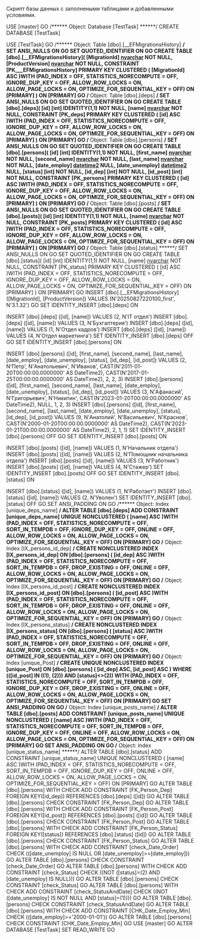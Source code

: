 Скрипт базы данных с заполнеными таблицами и добавленными условиями.

USE [master]
GO
/****** Object:  Database [TestTask] ******/
CREATE DATABASE [TestTask]

USE [TestTask]
GO
/****** Object:  Table [dbo].[__EFMigrationsHistory] ******/
SET ANSI_NULLS ON
GO
SET QUOTED_IDENTIFIER ON
GO
CREATE TABLE [dbo].[__EFMigrationsHistory](
	[MigrationId] [nvarchar](150) NOT NULL,
	[ProductVersion] [nvarchar](32) NOT NULL,
 CONSTRAINT [PK___EFMigrationsHistory] PRIMARY KEY CLUSTERED 
(
	[MigrationId] ASC
)WITH (PAD_INDEX = OFF, STATISTICS_NORECOMPUTE = OFF, IGNORE_DUP_KEY = OFF, ALLOW_ROW_LOCKS = ON, ALLOW_PAGE_LOCKS = ON, OPTIMIZE_FOR_SEQUENTIAL_KEY = OFF) ON [PRIMARY]
) ON [PRIMARY]
GO
/****** Object:  Table [dbo].[deps] ******/
SET ANSI_NULLS ON
GO
SET QUOTED_IDENTIFIER ON
GO
CREATE TABLE [dbo].[deps](
	[id] [int] IDENTITY(1,1) NOT NULL,
	[name] [nvarchar](100) NOT NULL,
 CONSTRAINT [PK_deps] PRIMARY KEY CLUSTERED 
(
	[id] ASC
)WITH (PAD_INDEX = OFF, STATISTICS_NORECOMPUTE = OFF, IGNORE_DUP_KEY = OFF, ALLOW_ROW_LOCKS = ON, ALLOW_PAGE_LOCKS = ON, OPTIMIZE_FOR_SEQUENTIAL_KEY = OFF) ON [PRIMARY]
) ON [PRIMARY]
GO
/****** Object:  Table [dbo].[persons] ******/
SET ANSI_NULLS ON
GO
SET QUOTED_IDENTIFIER ON
GO
CREATE TABLE [dbo].[persons](
	[id] [int] IDENTITY(1,1) NOT NULL,
	[first_name] [nvarchar](100) NOT NULL,
	[second_name] [nvarchar](100) NOT NULL,
	[last_name] [nvarchar](100) NOT NULL,
	[date_employ] [datetime2](7) NULL,
	[date_unemploy] [datetime2](7) NULL,
	[status] [int] NOT NULL,
	[id_dep] [int] NOT NULL,
	[id_post] [int] NOT NULL,
 CONSTRAINT [PK_persons] PRIMARY KEY CLUSTERED 
(
	[id] ASC
)WITH (PAD_INDEX = OFF, STATISTICS_NORECOMPUTE = OFF, IGNORE_DUP_KEY = OFF, ALLOW_ROW_LOCKS = ON, ALLOW_PAGE_LOCKS = ON, OPTIMIZE_FOR_SEQUENTIAL_KEY = OFF) ON [PRIMARY]
) ON [PRIMARY]
GO
/****** Object:  Table [dbo].[posts] ******/
SET ANSI_NULLS ON
GO
SET QUOTED_IDENTIFIER ON
GO
CREATE TABLE [dbo].[posts](
	[id] [int] IDENTITY(1,1) NOT NULL,
	[name] [nvarchar](100) NOT NULL,
 CONSTRAINT [PK_posts] PRIMARY KEY CLUSTERED 
(
	[id] ASC
)WITH (PAD_INDEX = OFF, STATISTICS_NORECOMPUTE = OFF, IGNORE_DUP_KEY = OFF, ALLOW_ROW_LOCKS = ON, ALLOW_PAGE_LOCKS = ON, OPTIMIZE_FOR_SEQUENTIAL_KEY = OFF) ON [PRIMARY]
) ON [PRIMARY]
GO
/****** Object:  Table [dbo].[status] ******/
SET ANSI_NULLS ON
GO
SET QUOTED_IDENTIFIER ON
GO
CREATE TABLE [dbo].[status](
	[id] [int] IDENTITY(1,1) NOT NULL,
	[name] [nvarchar](100) NOT NULL,
 CONSTRAINT [PK_status] PRIMARY KEY CLUSTERED 
(
	[id] ASC
)WITH (PAD_INDEX = OFF, STATISTICS_NORECOMPUTE = OFF, IGNORE_DUP_KEY = OFF, ALLOW_ROW_LOCKS = ON, ALLOW_PAGE_LOCKS = ON, OPTIMIZE_FOR_SEQUENTIAL_KEY = OFF) ON [PRIMARY]
) ON [PRIMARY]
GO
INSERT [dbo].[__EFMigrationsHistory] ([MigrationId], [ProductVersion]) VALUES (N'20250827220100_first', N'3.1.32')
GO
SET IDENTITY_INSERT [dbo].[deps] ON 

INSERT [dbo].[deps] ([id], [name]) VALUES (2, N'IT отдел')
INSERT [dbo].[deps] ([id], [name]) VALUES (3, N'Бухгалтерия')
INSERT [dbo].[deps] ([id], [name]) VALUES (1, N'Отдел кадров')
INSERT [dbo].[deps] ([id], [name]) VALUES (4, N'Отдел маркетинга')
SET IDENTITY_INSERT [dbo].[deps] OFF
GO
SET IDENTITY_INSERT [dbo].[persons] ON 

INSERT [dbo].[persons] ([id], [first_name], [second_name], [last_name], [date_employ], [date_unemploy], [status], [id_dep], [id_post]) VALUES (2, N'Петр', N'Анатольевич', N'Иванов', CAST(N'2011-01-20T00:00:00.0000000' AS DateTime2), CAST(N'2017-01-25T00:00:00.0000000' AS DateTime2), 2, 2, 3)
INSERT [dbo].[persons] ([id], [first_name], [second_name], [last_name], [date_employ], [date_unemploy], [status], [id_dep], [id_post]) VALUES (3, N'Афанасий', N'Григорьевич', N'Никитин', CAST(N'2023-01-20T00:00:00.0000000' AS DateTime2), NULL, 1, 2, 3)
INSERT [dbo].[persons] ([id], [first_name], [second_name], [last_name], [date_employ], [date_unemploy], [status], [id_dep], [id_post]) VALUES (9, N'Анатолий', N'Васильевич', N'Краснов', CAST(N'2000-01-20T00:00:00.0000000' AS DateTime2), CAST(N'2023-01-21T00:00:00.0000000' AS DateTime2), 2, 1, 1)
SET IDENTITY_INSERT [dbo].[persons] OFF
GO
SET IDENTITY_INSERT [dbo].[posts] ON 

INSERT [dbo].[posts] ([id], [name]) VALUES (1, N'Начальник отдела')
INSERT [dbo].[posts] ([id], [name]) VALUES (2, N'Помощник начальника отдела')
INSERT [dbo].[posts] ([id], [name]) VALUES (3, N'Работник')
INSERT [dbo].[posts] ([id], [name]) VALUES (4, N'Стажер')
SET IDENTITY_INSERT [dbo].[posts] OFF
GO
SET IDENTITY_INSERT [dbo].[status] ON 

INSERT [dbo].[status] ([id], [name]) VALUES (1, N'Работает')
INSERT [dbo].[status] ([id], [name]) VALUES (2, N'Уволен')
SET IDENTITY_INSERT [dbo].[status] OFF
GO
SET ANSI_PADDING ON
GO
/****** Object:  Index [unique_deps_name] ******/
ALTER TABLE [dbo].[deps] ADD  CONSTRAINT [unique_deps_name] UNIQUE NONCLUSTERED 
(
	[name] ASC
)WITH (PAD_INDEX = OFF, STATISTICS_NORECOMPUTE = OFF, SORT_IN_TEMPDB = OFF, IGNORE_DUP_KEY = OFF, ONLINE = OFF, ALLOW_ROW_LOCKS = ON, ALLOW_PAGE_LOCKS = ON, OPTIMIZE_FOR_SEQUENTIAL_KEY = OFF) ON [PRIMARY]
GO
/****** Object:  Index [IX_persons_id_dep] ******/
CREATE NONCLUSTERED INDEX [IX_persons_id_dep] ON [dbo].[persons]
(
	[id_dep] ASC
)WITH (PAD_INDEX = OFF, STATISTICS_NORECOMPUTE = OFF, SORT_IN_TEMPDB = OFF, DROP_EXISTING = OFF, ONLINE = OFF, ALLOW_ROW_LOCKS = ON, ALLOW_PAGE_LOCKS = ON, OPTIMIZE_FOR_SEQUENTIAL_KEY = OFF) ON [PRIMARY]
GO
/****** Object:  Index [IX_persons_id_post] ******/
CREATE NONCLUSTERED INDEX [IX_persons_id_post] ON [dbo].[persons]
(
	[id_post] ASC
)WITH (PAD_INDEX = OFF, STATISTICS_NORECOMPUTE = OFF, SORT_IN_TEMPDB = OFF, DROP_EXISTING = OFF, ONLINE = OFF, ALLOW_ROW_LOCKS = ON, ALLOW_PAGE_LOCKS = ON, OPTIMIZE_FOR_SEQUENTIAL_KEY = OFF) ON [PRIMARY]
GO
/****** Object:  Index [IX_persons_status] ******/
CREATE NONCLUSTERED INDEX [IX_persons_status] ON [dbo].[persons]
(
	[status] ASC
)WITH (PAD_INDEX = OFF, STATISTICS_NORECOMPUTE = OFF, SORT_IN_TEMPDB = OFF, DROP_EXISTING = OFF, ONLINE = OFF, ALLOW_ROW_LOCKS = ON, ALLOW_PAGE_LOCKS = ON, OPTIMIZE_FOR_SEQUENTIAL_KEY = OFF) ON [PRIMARY]
GO
/****** Object:  Index [unique_Post] ******/
CREATE UNIQUE NONCLUSTERED INDEX [unique_Post] ON [dbo].[persons]
(
	[id_dep] ASC,
	[id_post] ASC
)
WHERE (([id_post] IN ((1), (2))) AND [status]<>(2))
WITH (PAD_INDEX = OFF, STATISTICS_NORECOMPUTE = OFF, SORT_IN_TEMPDB = OFF, IGNORE_DUP_KEY = OFF, DROP_EXISTING = OFF, ONLINE = OFF, ALLOW_ROW_LOCKS = ON, ALLOW_PAGE_LOCKS = ON, OPTIMIZE_FOR_SEQUENTIAL_KEY = OFF) ON [PRIMARY]
GO
SET ANSI_PADDING ON
GO
/****** Object:  Index [unique_posts_name] ******/
ALTER TABLE [dbo].[posts] ADD  CONSTRAINT [unique_posts_name] UNIQUE NONCLUSTERED 
(
	[name] ASC
)WITH (PAD_INDEX = OFF, STATISTICS_NORECOMPUTE = OFF, SORT_IN_TEMPDB = OFF, IGNORE_DUP_KEY = OFF, ONLINE = OFF, ALLOW_ROW_LOCKS = ON, ALLOW_PAGE_LOCKS = ON, OPTIMIZE_FOR_SEQUENTIAL_KEY = OFF) ON [PRIMARY]
GO
SET ANSI_PADDING ON
GO
/****** Object:  Index [unique_status_name] ******/
ALTER TABLE [dbo].[status] ADD  CONSTRAINT [unique_status_name] UNIQUE NONCLUSTERED 
(
	[name] ASC
)WITH (PAD_INDEX = OFF, STATISTICS_NORECOMPUTE = OFF, SORT_IN_TEMPDB = OFF, IGNORE_DUP_KEY = OFF, ONLINE = OFF, ALLOW_ROW_LOCKS = ON, ALLOW_PAGE_LOCKS = ON, OPTIMIZE_FOR_SEQUENTIAL_KEY = OFF) ON [PRIMARY]
GO
ALTER TABLE [dbo].[persons]  WITH CHECK ADD  CONSTRAINT [FK_Person_Dep] FOREIGN KEY([id_dep])
REFERENCES [dbo].[deps] ([id])
GO
ALTER TABLE [dbo].[persons] CHECK CONSTRAINT [FK_Person_Dep]
GO
ALTER TABLE [dbo].[persons]  WITH CHECK ADD  CONSTRAINT [FK_Person_Post] FOREIGN KEY([id_post])
REFERENCES [dbo].[posts] ([id])
GO
ALTER TABLE [dbo].[persons] CHECK CONSTRAINT [FK_Person_Post]
GO
ALTER TABLE [dbo].[persons]  WITH CHECK ADD  CONSTRAINT [FK_Person_Status] FOREIGN KEY([status])
REFERENCES [dbo].[status] ([id])
GO
ALTER TABLE [dbo].[persons] CHECK CONSTRAINT [FK_Person_Status]
GO
ALTER TABLE [dbo].[persons]  WITH CHECK ADD  CONSTRAINT [check_Date_Order] CHECK  (([date_unemploy] IS NULL OR [date_unemploy]>=[date_employ]))
GO
ALTER TABLE [dbo].[persons] CHECK CONSTRAINT [check_Date_Order]
GO
ALTER TABLE [dbo].[persons]  WITH CHECK ADD  CONSTRAINT [check_Status] CHECK  ((NOT ([status]=(2) AND [date_unemploy] IS NULL)))
GO
ALTER TABLE [dbo].[persons] CHECK CONSTRAINT [check_Status]
GO
ALTER TABLE [dbo].[persons]  WITH CHECK ADD  CONSTRAINT [check_StatusAndDate] CHECK  ((NOT ([date_unemploy] IS NOT NULL AND [status]=(1))))
GO
ALTER TABLE [dbo].[persons] CHECK CONSTRAINT [check_StatusAndDate]
GO
ALTER TABLE [dbo].[persons]  WITH CHECK ADD  CONSTRAINT [CHK_Date_Employ_Min] CHECK  (([date_employ]>='2000-01-01'))
GO
ALTER TABLE [dbo].[persons] CHECK CONSTRAINT [CHK_Date_Employ_Min]
GO
USE [master]
GO
ALTER DATABASE [TestTask] SET  READ_WRITE 
GO
